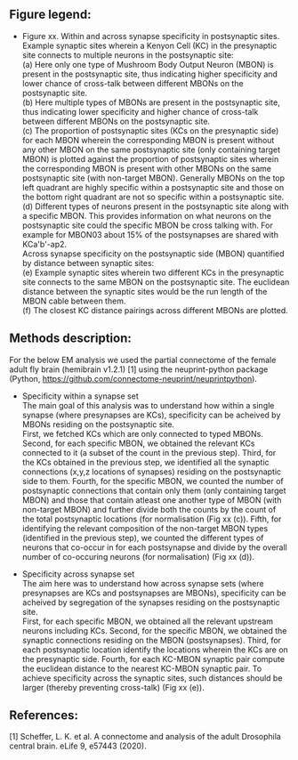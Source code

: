 ## Figure legend:
* Figure xx. Within and across synapse specificity in postsynaptic sites.\
Example synaptic sites wherein a Kenyon Cell (KC) in the presynaptic site connects to multiple neurons in the postsynaptic site: \
(a) Here only one type of Mushroom Body Output Neuron (MBON) is present in the postsynaptic site, thus indicating higher specificity and lower chance of cross-talk between different MBONs on the postsynaptic site.\
(b) Here multiple types of MBONs are present in the postsynaptic site, thus indicating lower specificity and higher chance of cross-talk between different MBONs on the postsynaptic site.\
(c) The proportion of postsynaptic sites (KCs on the presynaptic side) for each MBON wherein the corresponding MBON is present without any other MBON on the same postsynaptic site (only containing target MBON) is plotted against the proportion of postsynaptic sites wherein the corresponding MBON is present with other MBONs on the same postsynaptic site (with non-target MBON). Generally MBONs on the top left quadrant are highly specific within a postsynaptic site and those on the bottom right quadrant are not so specific within a postsynaptic site.\
(d) Different types of neurons present in the postsynaptic site along with a specific MBON. This provides information on what neurons on the postsynaptic site could the specific MBON be cross talking with. For example for MBON03 about 15% of the postsynapses are shared with KCa'b'-ap2.\
Across synapse specificity on the postsynaptic side (MBON) quantified by distance between synaptic sites: \
(e) Example synaptic sites wherein two different KCs in the presynaptic site connects to the same MBON on the postsynaptic site. The euclidean distance between the synaptic sites would be the run length of the MBON cable between them.\
(f) The closest KC distance pairings across different MBONs are plotted.


## Methods description:
For the below EM analysis we used the partial connectome of the female adult fly brain (hemibrain v1.2.1) [1] using the neuprint-python package (Python, https://github.com/connectome-neuprint/neuprintpython).
* Specificity within a synapse set\
The main goal of this analysis was to understand how within a single synapse (where presynapses are KCs), specificity can be 
acheived by MBONs residing on the postsynaptic site.\
First, we fetched KCs which are only connected to typed MBONs.
Second, for each specific MBON, we obtained the relevant KCs connected to it (a subset of the count in the previous step).
Third, for the KCs obtained in the previous step, we identified all the synaptic connections (x,y,z locations of synapses) residing on the postsynaptic side to them.
Fourth, for the specific MBON, we counted the number of postsynaptic connections that contain only them (only containing target MBON) and those that contain atleast one another type of MBON (with non-target MBON) and further divide both the counts by the count of the total postsynaptic locations (for normalisation (Fig xx (c)).
Fifth, for identifying the relevant composition of the non-target MBON types (identified in the previous step), we counted the different types of neurons that co-occur in for each postsynapse and divide by the overall number of co-occuring neurons (for normalisation)  (Fig xx (d)).

* Specificity across synapse set\
The aim here was to understand how across synapse sets (where presynapses are KCs and postsynapses are MBONs), specificity can be 
acheived by segregation of the synapses residing on the postsynaptic site.\
First, for each specific MBON, we obtained all the relevant upstream neurons including KCs.
Second, for the specific MBON, we obtained the synaptic connections residing on the MBON (postsynapses).
Third, for each postsynaptic location identify the locations wherein the KCs are on the presynaptic side.
Fourth, for each KC-MBON synaptic pair compute the euclidean distance to the nearest KC-MBON synaptic pair. To achieve specificity across the synaptic sites, such distances should be larger (thereby preventing cross-talk)  (Fig xx (e)).

## References:
[1] Scheffer, L. K. et al. A connectome and analysis of the adult Drosophila central brain. eLife 9, e57443 (2020).
